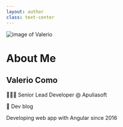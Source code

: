 ```yaml
---
layout: author
class: text-center
---
```


![image of Valerio](https://github.com/valeriocomo.png?size=200)

# About Me

## Valerio Como

👨🏽‍💻 Senior Lead Developer @ Apuliasoft

📝 Dev blog

<skill-icons-angular-dark /> Developing web app with Angular since 2016
